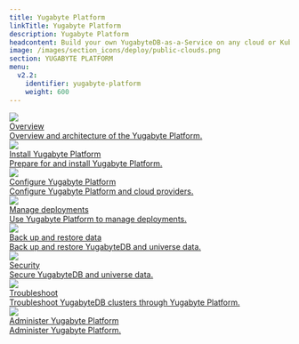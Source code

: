 ```yaml
---
title: Yugabyte Platform
linkTitle: Yugabyte Platform
description: Yugabyte Platform
headcontent: Build your own YugabyteDB-as-a-Service on any cloud or Kubernetes infrastructure.
image: /images/section_icons/deploy/public-clouds.png
section: YUGABYTE PLATFORM
menu:
  v2.2:
    identifier: yugabyte-platform
    weight: 600
---
```


<div class="row">

  <div class="col-12 col-md-6 col-lg-12 col-xl-6">
    <a class="section-link icon-offset" href="overview/">
      <div class="head">
        <img class="icon" src="/images/section_icons/quick_start/install.png" aria-hidden="true" />
        <div class="title">Overview</div>
      </div>
      <div class="body">
        Overview and architecture of the Yugabyte Platform.
      </div>
    </a>
  </div>

  <div class="col-12 col-md-6 col-lg-12 col-xl-6">
    <a class="section-link icon-offset" href="install-yugabyte-platform/">
      <div class="head">
        <img class="icon" src="/images/section_icons/deploy/public-clouds.png" aria-hidden="true" />
        <div class="title">Install Yugabyte Platform</div>
      </div>
      <div class="body">
        Prepare for and install Yugabyte Platform.
      </div>
    </a>
  </div>

  <div class="col-12 col-md-6 col-lg-12 col-xl-6">
    <a class="section-link icon-offset" href="configure-yugabyte-platform/">
      <div class="head">
        <img class="icon" src="/images/section_icons/deploy/public-clouds.png" aria-hidden="true" />
        <div class="title">Configure Yugabyte Platform</div>
      </div>
      <div class="body">
        Configure Yugabyte Platform and cloud providers.
      </div>
    </a>
  </div>

  <div class="col-12 col-md-6 col-lg-12 col-xl-6">
    <a class="section-link icon-offset" href="manage-deployments/">
      <div class="head">
        <img class="icon" src="/images/section_icons/quick_start/install.png" aria-hidden="true" />
        <div class="title">Manage deployments</div>
      </div>
      <div class="body">
        Use Yugabyte Platform to manage deployments.
      </div>
    </a>
  </div>

  <div class="col-12 col-md-6 col-lg-12 col-xl-6">
    <a class="section-link icon-offset" href="back-up-restore-universes/">
      <div class="head">
        <img class="icon" src="/images/section_icons/deploy/enterprise/console.png" aria-hidden="true" />
        <div class="title">Back up and restore data</div>
      </div>
      <div class="body">
        Back up and restore YugabyteDB and universe data.
      </div>
    </a>
  </div>

  <div class="col-12 col-md-6 col-lg-12 col-xl-6">
    <a class="section-link icon-offset" href="secure-universes/">
      <div class="head">
        <img class="icon" src="/images/section_icons/deploy/enterprise/console.png" aria-hidden="true" />
        <div class="title">Security</div>
      </div>
      <div class="body">
        Secure YugabyteDB and universe data.
      </div>
    </a>
  </div>

  <div class="col-12 col-md-6 col-lg-12 col-xl-6">
    <a class="section-link icon-offset" href="troubleshoot/">
      <div class="head">
        <img class="icon" src="/images/section_icons/deploy/enterprise/console.png" aria-hidden="true" />
        <div class="title">Troubleshoot</div>
      </div>
      <div class="body">
        Troubleshoot YugabyteDB clusters through Yugabyte Platform.
      </div>
    </a>
  </div>

  <div class="col-12 col-md-6 col-lg-12 col-xl-6">
    <a class="section-link icon-offset" href="administer-yugabyte-platform/">
      <div class="head">
        <img class="icon" src="/images/section_icons/deploy/enterprise/console.png" aria-hidden="true" />
        <div class="title">Administer Yugabyte Platform</div>
      </div>
      <div class="body">
        Administer Yugabyte Platform.
      </div>
    </a>
  </div>

</div>
